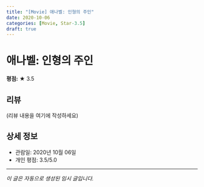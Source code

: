 ```yaml
---
title: "[Movie] 애나벨: 인형의 주인"
date: 2020-10-06
categories: [Movie, Star-3.5]
draft: true
---
```


# 애나벨: 인형의 주인

**평점:** ★ 3.5

## 리뷰

(리뷰 내용을 여기에 작성하세요)

## 상세 정보

- 관람일: 2020년 10월 06일
- 개인 평점: 3.5/5.0

---

*이 글은 자동으로 생성된 임시 글입니다.*
